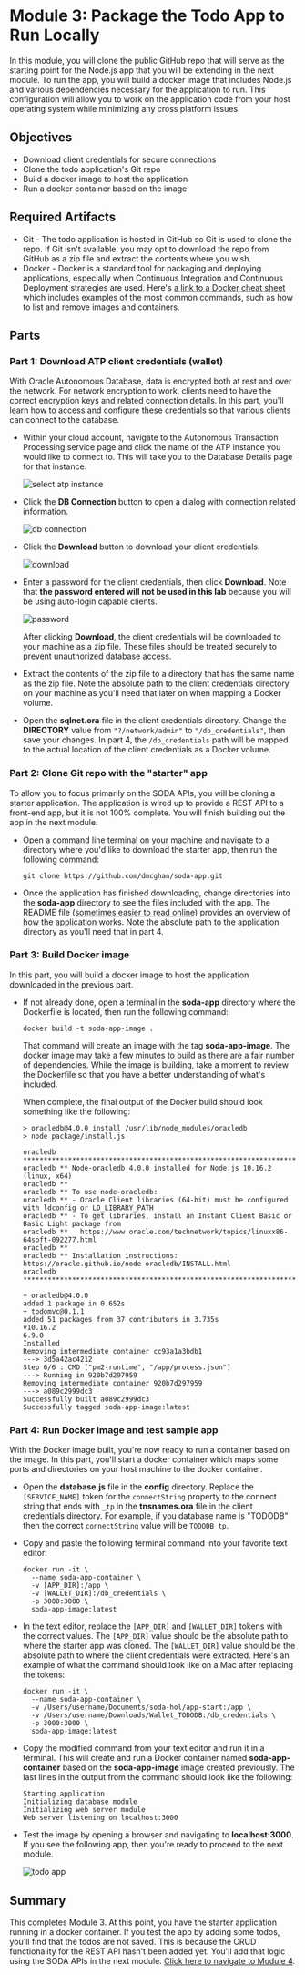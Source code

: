 # Module 3: Package the Todo App to Run Locally

In this module, you will clone the public GitHub repo that will serve as the starting point for the Node.js app that you will be extending in the next module. To run the app, you will build a docker image that includes Node.js and various dependencies necessary for the application to run. This configuration will allow you to work on the application code from your host operating system while minimizing any cross platform issues.

## Objectives

* Download client credentials for secure connections
* Clone the todo application's Git repo
* Build a docker image to host the application
* Run a docker container based on the image

## Required Artifacts

- Git - The todo application is hosted in GitHub so Git is used to clone the repo. If Git isn't available, you may opt to download the repo from GitHub as a zip file and extract the contents where you wish.
- Docker - Docker is a standard tool for packaging and deploying applications, especially when Continuous Integration and Continuous Deployment strategies are used. Here's [a link to a Docker cheat sheet](https://www.docker.com/sites/default/files/Docker_CheatSheet_08.09.2016_0.pdf) which includes examples of the most common commands, such as how to list and remove images and containers.

## Parts

### **Part 1**: Download ATP client credentials (wallet)

With Oracle Autonomous Database, data is encrypted both at rest and over the network. For network encryption to work, clients need to have the correct encryption keys and related connection details. In this part, you'll learn how to access and configure these credentials so that various clients can connect to the database.

- Within your cloud account, navigate to the Autonomous Transaction Processing service page and click the name of the ATP instance you would like to connect to. This will take you to the Database Details page for that instance.

  ![select atp instance](images/2/select-atp-instance.png)

- Click the **DB Connection** button to open a dialog with connection related information.

  ![db connection](images/2/db-connection.png)

- Click the **Download** button to download your client credentials.

  ![download](images/2/download.png)

- Enter a password for the client credentials, then click **Download**. Note that **the password entered will not be used in this lab** because you will be using auto-login capable clients. 

  ![password](images/2/password.png)

  After clicking **Download**, the client credentials will be downloaded to your machine as a zip file. These files should be treated securely to prevent unauthorized database access.

- Extract the contents of the zip file to a directory that has the same name as the zip file. Note the absolute path to the client credentials directory on your machine as you'll need that later on when mapping a Docker volume.

- Open the **sqlnet.ora** file in the client credentials directory. Change the **DIRECTORY** value from `"?/network/admin"` to `"/db_credentials"`, then save your changes. In part 4, the `/db_credentials` path will be mapped to the actual location of the client credentials as a Docker volume.

### **Part 2**: Clone Git repo with the "starter" app

To allow you to focus primarily on the SODA APIs, you will be cloning a starter application. The application is wired up to provide a REST API to a front-end app, but it is not 100% complete. You will finish building out the app in the next module.

- Open a command line terminal on your machine and navigate to a directory where you'd like to download the starter app, then run the following command:

  ```
  git clone https://github.com/dmcghan/soda-app.git
  ```
- Once the application has finished downloading, change directories into the **soda-app** directory to see the files included with the app. The README file ([sometimes easier to read online](https://github.com/dmcghan/soda-app)) provides an overview of how the application works. Note the absolute path to the application directory as you'll need that in part 4.

### **Part 3**: Build Docker image

In this part, you will build a docker image to host the application downloaded in the previous part.

- If not already done, open a terminal in the **soda-app** directory where the Dockerfile is located, then run the following command:

  ```
  docker build -t soda-app-image .
  ```

  That command will create an image with the tag **soda-app-image**. The docker image may take a few minutes to build as there are a fair number of dependencies. While the image is building, take a moment to review the Dockerfile so that you have a better understanding of what's included.

  When complete, the final output of the Docker build should look something like the following:

  ```
  > oracledb@4.0.0 install /usr/lib/node_modules/oracledb
  > node package/install.js
  
  oracledb ********************************************************************************
  oracledb ** Node-oracledb 4.0.0 installed for Node.js 10.16.2 (linux, x64)
  oracledb **
  oracledb ** To use node-oracledb:
  oracledb ** - Oracle Client libraries (64-bit) must be configured with ldconfig or LD_LIBRARY_PATH
  oracledb ** - To get libraries, install an Instant Client Basic or Basic Light package from
  oracledb **   https://www.oracle.com/technetwork/topics/linuxx86-64soft-092277.html
  oracledb **
  oracledb ** Installation instructions: https://oracle.github.io/node-oracledb/INSTALL.html
  oracledb ********************************************************************************
  
  + oracledb@4.0.0
  added 1 package in 0.652s
  + todomvc@0.1.1
  added 51 packages from 37 contributors in 3.735s
  v10.16.2
  6.9.0
  Installed
  Removing intermediate container cc93a1a3bdb1
  ---> 3d5a42ac4212
  Step 6/6 : CMD ["pm2-runtime", "/app/process.json"]
  ---> Running in 920b7d297959
  Removing intermediate container 920b7d297959
  ---> a089c2999dc3
  Successfully built a089c2999dc3
  Successfully tagged soda-app-image:latest
  ```

### **Part 4**: Run Docker image and test sample app

With the Docker image built, you're now ready to run a container based on the image. In this part, you'll start a docker container which maps some ports and directories on your host machine to the docker container. 

- Open the **database.js** file in the **config** directory. Replace the `[SERVICE_NAME]` token for the `connectString` property to the connect string that ends with `_tp` in the **tnsnames.ora** file in the client credentials directory. For example, if you database name is "TODODB" then the correct `connectString` value will be `TODODB_tp`.
- Copy and paste the following terminal command into your favorite text editor: 

  ```shell
  docker run -it \
    --name soda-app-container \
    -v [APP_DIR]:/app \
    -v [WALLET_DIR]:/db_credentials \
    -p 3000:3000 \
    soda-app-image:latest
  ```

- In the text editor, replace the `[APP_DIR]` and `[WALLET_DIR]` tokens with the correct values. The `[APP_DIR]` value should be the absolute path to where the starter app was cloned. The `[WALLET_DIR]` value should be the absolute path to where the client credentials were extracted. Here's an example of what the command should look like on a Mac after replacing the tokens:

  ```shell
  docker run -it \
    --name soda-app-container \
    -v /Users/username/Documents/soda-hol/app-start:/app \
    -v /Users/username/Downloads/Wallet_TODODB:/db_credentials \
    -p 3000:3000 \
    soda-app-image:latest
  ```
- Copy the modified command from your text editor and run it in a terminal. This will create and run a Docker container named **soda-app-container** based on the **soda-app-image** image created previously. The last lines in the output from the command should look like the following:
  ```shell
  Starting application
  Initializing database module
  Initializing web server module
  Web server listening on localhost:3000
  ```
- Test the image by opening a browser and navigating to **localhost:3000**. If you see the following app, then you're ready to proceed to the next module.

  ![todo app](images/2/todo-app.png)

## Summary

This completes Module 3. At this point, you have the starter application running in a docker container. If you test the app by adding some todos, you'll find that the todos are not saved. This is because the CRUD functionality for the REST API hasn't been added yet. You'll add that logic using the SODA APIs in the next module. [Click here to navigate to Module 4](4-use-soda-apis-for-crud-operations.md).